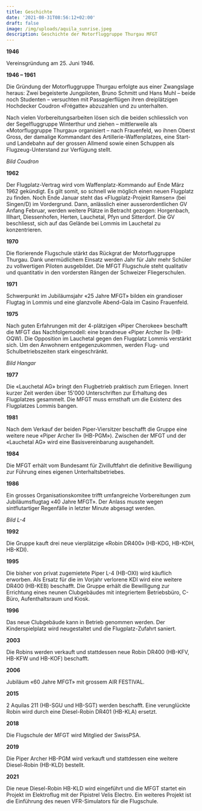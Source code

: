 ```yaml
---
title: Geschichte
date: '2021-08-31T08:56:12+02:00'
draft: false
image: /img/uploads/aquila_sunrise.jpeg
description: Geschichte der Motorfluggruppe Thurgau MFGT
---
```

**1946**

Vereinsgründung am 25. Juni 1946.



**1946 – 1961**

Die Gründung der Motorfluggruppe Thurgau erfolgte aus einer Zwangslage heraus: Zwei begeisterte Jungpiloten, Bruno Schmitt und Hans Muhl – beide noch Studenten – versuchten mit Passagierflügen ihren dreiplätzigen Hochdecker Coudron «Frégatte» abzuzahlen und zu unterhalten.

Nach vielen Vorbereitungsarbeiten lösen sich die beiden schliesslich von der Segelfluggruppe Winterthur und ziehen – mittlerweile als «Motorfluggruppe Thurgau» organisiert – nach Frauenfeld, wo ihnen Oberst Gross, der damalige Kommandant des Artillerie-Waffenplatzes, eine Start- und Landebahn auf der grossen Allmend sowie einen Schuppen als Flugzeug-Unterstand zur Verfügung stellt.



_Bild Coudron_



**1962**

Der Flugplatz-Vertrag wird vom Waffenplatz-Kommando auf Ende März 1962 gekündigt. Es gilt somit, so schnell wie möglich einen neuen Flugplatz zu finden. Noch Ende Januar steht das «Flugplatz-Projekt Ramsen» (bei Singen/D) im Vordergrund. Dann, anlässlich einer ausserordentlichen GV Anfang Februar, werden weitere Plätze in Betracht gezogen: Horgenbach, Illhart, Diessenhofen, Herten, Lauchetal, Pfyn und Sitterdorf. Die GV beschliesst, sich auf das Gelände bei Lommis im Lauchetal zu konzentrieren.



**1970**

Die florierende Flugschule stärkt das Rückgrat der Motorfluggruppe Thurgau. Dank unermüdlichem Einsatz werden Jahr für Jahr mehr Schüler zu vollwertigen Piloten ausgebildet. Die MFGT Flugschule steht qualitativ und quantitativ in den vordersten Rängen der Schweizer Fliegerschulen.



**1971**

Schwerpunkt im Jubiläumsjahr «25 Jahre MFGT» bilden ein grandioser Flugtag in Lommis und eine glanzvolle Abend-Gala im Casino Frauenfeld.



**1975**

Nach guten Erfahrungen mit der 4-plätzigen «Piper Cherokee» beschafft die MFGT das Nachfolgemodell: eine brandneue «Piper Archer II» (HB-OQW). Die Opposition im Lauchetal gegen den Flugplatz Lommis verstärkt sich. Um den Anwohnern entgegenzukommen, werden Flug- und Schulbetriebszeiten stark eingeschränkt.



_Bild Hangar_



**1977**

Die «Lauchetal AG» bringt den Flugbetrieb praktisch zum Erliegen. Innert kurzer Zeit werden über 15'000 Unterschriften zur Erhaltung des Flugplatzes gesammelt. Die MFGT muss ernsthaft um die Existenz des Flugplatzes Lommis bangen.



**1981**

Nach dem Verkauf der beiden Piper-Viersitzer beschafft die Gruppe eine weitere neue «Piper Archer II» (HB-PGM»). Zwischen der MFGT und der «Lauchetal AG» wird eine Basisvereinbarung ausgehandelt.



**1984**

Die MFGT erhält vom Bundesamt für Zivilluftfahrt die definitive Bewilligung zur Führung eines eigenen Unterhaltsbetriebes.



**1986**

Ein grosses Organisationskomitee trifft umfangreiche Vorbereitungen zum Jubiläumsflugtag «40 Jahre MFGT». Der Anlass musste wegen sintflutartiger Regenfälle in letzter Minute abgesagt werden.



_Bild L-4_



**1992**

Die Gruppe kauft drei neue vierplätzige «Robin DR400» (HB-KDG, HB-KDH, HB-KDI).



**1995**

Die bisher von privat zugemietete Piper L-4 (HB-OXI) wird käuflich erworben. Als Ersatz für die im Vorjahr verlorene KDI wird eine weitere DR400 (HB-KEB) beschafft. Die Gruppe erhält die Bewilligung zur Errichtung eines neunen Clubgebäudes mit integriertem Betriebsbüro, C-Büro, Aufenthaltsraum und Kiosk.



**1996**

Das neue Clubgebäude kann in Betrieb genommen werden. Der Kinderspielplatz wird neugestaltet und die Flugplatz-Zufahrt saniert.



**2003**

Die Robins werden verkauft und stattdessen neue Robin DR400 (HB-KFV, HB-KFW und HB-KOF) beschafft.



**2006**

Jubiläum «60 Jahre MFGT» mit grossem AIR FESTIVAL.



**2015**

2 Aquilas 211 (HB-SGU und HB-SGT) werden beschafft. Eine verunglückte Robin wird durch eine Diesel-Robin DR401 (HB-KLA) ersetzt.



**2018**

Die Flugschule der MFGT wird Mitglied der SwissPSA.



**2019**

Die Piper Archer HB-PGM wird verkauft und stattdessen eine weitere Diesel-Robin (HB-KLD) bestellt.



**2021**

Die neue Diesel-Robin HB-KLD wird eingeführt und die MFGT startet ein Projekt im Elektroflug mit der Pipistrel Velis Electro. Ein weiteres Projekt ist die Einführung des neuen VFR-Simulators für die Flugschule.
